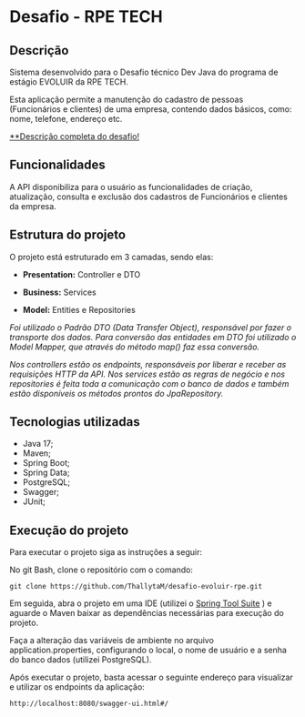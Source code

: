# **Desafio - RPE TECH**



## Descrição

Sistema desenvolvido para o Desafio técnico Dev Java do programa de estágio EVOLUIR da RPE TECH.

Esta aplicação permite a manutenção do cadastro de pessoas (Funcionários e clientes) de uma empresa, contendo dados básicos, como: nome, telefone, endereço etc. 

[**Descrição completa do desafio!](https://gitlab.com/rangeldiego/desafio-estagiario-1)

## Funcionalidades

A API disponibiliza para o usuário as funcionalidades de criação, atualização, consulta e exclusão dos cadastros de Funcionários e clientes da empresa. 

## Estrutura do projeto

O projeto está estruturado em 3 camadas, sendo elas: 

* **Presentation:** Controller e DTO

* **Business:** Services 

* **Model:** Entities e Repositories

  

*Foi utilizado o Padrão DTO (Data Transfer Object), responsável por fazer o transporte dos dados.* 
*Para conversão das entidades em DTO foi utilizado o Model Mapper, que através do método map() faz essa conversão.* 

*Nos controllers estão os endpoints, responsáveis por liberar e receber as requisições HTTP da API.*
*Nos services estão as regras de negócio e nos repositories é feita toda a comunicação com o banco de dados e também estão disponíveis os métodos prontos do JpaRepository.*


## Tecnologias utilizadas

* Java 17;
* Maven;
* Spring Boot;
* Spring Data;
* PostgreSQL;
* Swagger;
* JUnit;

## Execução do projeto

Para executar o projeto siga as instruções a seguir: 

No git Bash, clone o repositório com o comando:

```
git clone https://github.com/ThallytaM/desafio-evoluir-rpe.git
```

Em seguida, abra o projeto em uma IDE (utilizei o [Spring Tool Suite](https://spring.io/tools) ) e aguarde o Maven baixar as dependências necessárias para execução do projeto.

Faça a alteração das variáveis de ambiente no arquivo application.properties, configurando o local, o nome de usuário e a senha do banco dados (utilizei PostgreSQL).

Após executar o projeto, basta acessar o seguinte endereço para visualizar e utilizar os endpoints da aplicação:

```
http://localhost:8080/swagger-ui.html#/
```


